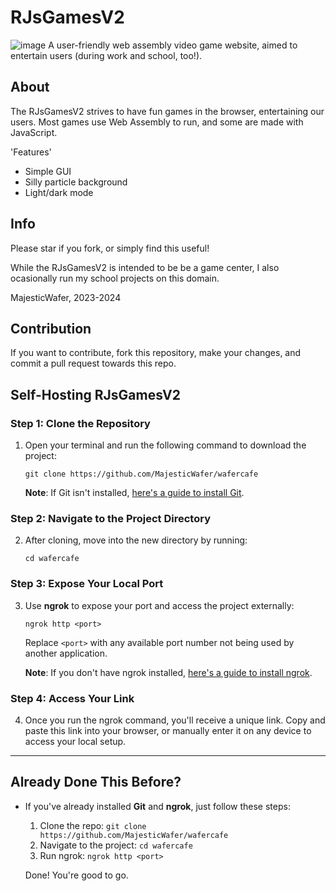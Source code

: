 # RJsGamesV2
![image](https://private-user-images.githubusercontent.com/165026336/370352985-8c571d5f-8fec-4cb5-a0e4-71c7cdde86b7.png?jwt=eyJhbGciOiJIUzI1NiIsInR5cCI6IkpXVCJ9.eyJpc3MiOiJnaXRodWIuY29tIiwiYXVkIjoicmF3LmdpdGh1YnVzZXJjb250ZW50LmNvbSIsImtleSI6ImtleTUiLCJleHAiOjE3MjcxOTE3OTQsIm5iZiI6MTcyNzE5MTQ5NCwicGF0aCI6Ii8xNjUwMjYzMzYvMzcwMzUyOTg1LThjNTcxZDVmLThmZWMtNGNiNS1hMGU0LTcxYzdjZGRlODZiNy5wbmc_WC1BbXotQWxnb3JpdGhtPUFXUzQtSE1BQy1TSEEyNTYmWC1BbXotQ3JlZGVudGlhbD1BS0lBVkNPRFlMU0E1M1BRSzRaQSUyRjIwMjQwOTI0JTJGdXMtZWFzdC0xJTJGczMlMkZhd3M0X3JlcXVlc3QmWC1BbXotRGF0ZT0yMDI0MDkyNFQxNTI0NTRaJlgtQW16LUV4cGlyZXM9MzAwJlgtQW16LVNpZ25hdHVyZT00ZTE2N2NhNDhiZmVmMzEzNjJkMGIzM2I3NDA0NDU2N2ZlY2I3MWQyYWZjZWRjZDRhZTUzM2E0ZmRhODA0ODVlJlgtQW16LVNpZ25lZEhlYWRlcnM9aG9zdCJ9.LvPq4TKl1SbXF-dr9qnG0spSnN4CtfuKADnfaHfNUPM)
A user-friendly web assembly video game website, aimed to entertain users (during work and school, too!).

## About

The RJsGamesV2 strives to have fun games in the browser, entertaining our users. Most games use Web Assembly to run, and some are made with JavaScript.

'Features'
- Simple GUI
- Silly particle background
- Light/dark mode

## Info

Please star if you fork, or simply find this useful!

While the RJsGamesV2 is intended to be be a game center, I also ocasionally run my school projects on this domain.

MajesticWafer, 2023-2024

## Contribution

If you want to contribute, fork this repository, make your changes, and commit a pull request towards this repo.

## Self-Hosting RJsGamesV2

### Step 1: Clone the Repository

1. Open your terminal and run the following command to download the project:

   `git clone https://github.com/MajesticWafer/wafercafe`

   **Note**: If Git isn't installed, [here's a guide to install Git](https://git-scm.com/book/en/v2/Getting-Started-Installing-Git).

### Step 2: Navigate to the Project Directory

2. After cloning, move into the new directory by running:

   `cd wafercafe`

### Step 3: Expose Your Local Port

3. Use **ngrok** to expose your port and access the project externally:

   `ngrok http <port>`

   Replace `<port>` with any available port number not being used by another application.

   **Note**: If you don't have ngrok installed, [here's a guide to install ngrok](https://ngrok.com/download).

### Step 4: Access Your Link

4. Once you run the ngrok command, you'll receive a unique link. Copy and paste this link into your browser, or manually enter it on any device to access your local setup.

---

## Already Done This Before?

- If you've already installed **Git** and **ngrok**, just follow these steps:
  
  1. Clone the repo: `git clone https://github.com/MajesticWafer/wafercafe`
  2. Navigate to the project: `cd wafercafe`
  3. Run ngrok: `ngrok http <port>`

  Done! You're good to go.
